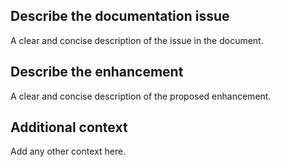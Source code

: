 <!--
Thanks for your interest in the OpenCue project. We appreciate bug reports and feature requests.
To help the project address your issue, fill out this template with the requested information.
If your issue isn't related to the documentation, file an issue in the main OpenCue repository:
https://github.com/AcademySoftwareFoundation/OpenCue/issues/new/choose
-->

## Describe the documentation issue
A clear and concise description of the issue in the document.

## Describe the enhancement
A clear and concise description of the  proposed enhancement.

## Additional context
Add any other context here.
